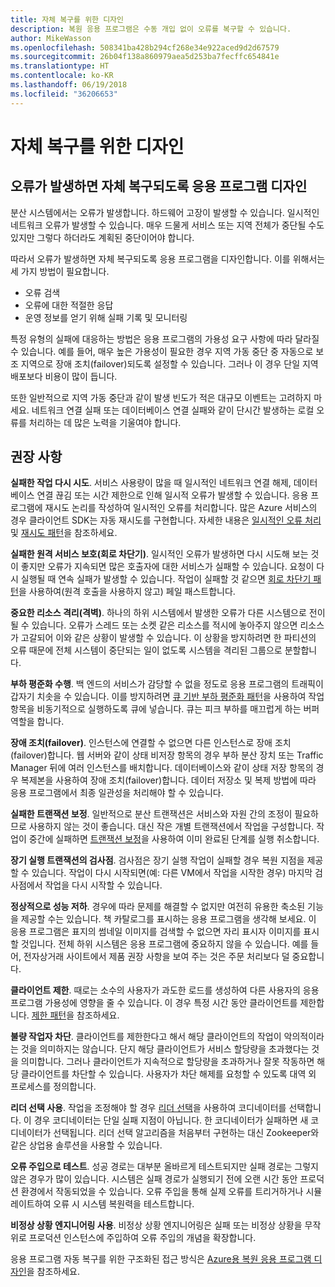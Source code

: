 ```yaml
---
title: 자체 복구를 위한 디자인
description: 복원 응용 프로그램은 수동 개입 없이 오류를 복구할 수 있습니다.
author: MikeWasson
ms.openlocfilehash: 508341ba428b294cf268e34e922aced9d2d67579
ms.sourcegitcommit: 26b04f138a860979aea5d253ba7fecffc654841e
ms.translationtype: HT
ms.contentlocale: ko-KR
ms.lasthandoff: 06/19/2018
ms.locfileid: "36206653"
---
```

# <a name="design-for-self-healing"></a>자체 복구를 위한 디자인

## <a name="design-your-application-to-be-self-healing-when-failures-occur"></a>오류가 발생하면 자체 복구되도록 응용 프로그램 디자인

분산 시스템에서는 오류가 발생합니다. 하드웨어 고장이 발생할 수 있습니다. 일시적인 네트워크 오류가 발생할 수 있습니다. 매우 드물게 서비스 또는 지역 전체가 중단될 수도 있지만 그렇다 하더라도 계획된 중단이어야 합니다.

따라서 오류가 발생하면 자체 복구되도록 응용 프로그램을 디자인합니다. 이를 위해서는 세 가지 방법이 필요합니다.

- 오류 검색
- 오류에 대한 적절한 응답
- 운영 정보를 얻기 위해 실패 기록 및 모니터링

특정 유형의 실패에 대응하는 방법은 응용 프로그램의 가용성 요구 사항에 따라 달라질 수 있습니다. 예를 들어, 매우 높은 가용성이 필요한 경우 지역 가동 중단 중 자동으로 보조 지역으로 장애 조치(failover)되도록 설정할 수 있습니다. 그러나 이 경우 단일 지역 배포보다 비용이 많이 듭니다. 

또한 일반적으로 지역 가동 중단과 같이 발생 빈도가 적은 대규모 이벤트는 고려하지 마세요. 네트워크 연결 실패 또는 데이터베이스 연결 실패와 같이 단시간 발생하는 로컬 오류를 처리하는 데 많은 노력을 기울여야 합니다.

## <a name="recommendations"></a>권장 사항

**실패한 작업 다시 시도**. 서비스 사용량이 많을 때 일시적인 네트워크 연결 해제, 데이터베이스 연결 끊김 또는 시간 제한으로 인해 일시적 오류가 발생할 수 있습니다. 응용 프로그램에 재시도 논리를 작성하여 일시적인 오류를 처리합니다. 많은 Azure 서비스의 경우 클라이언트 SDK는 자동 재시도를 구현합니다. 자세한 내용은 [일시적인 오류 처리][transient-fault-handling] 및 [재시도 패턴][retry]을 참조하세요.

**실패한 원격 서비스 보호(회로 차단기)**. 일시적인 오류가 발생하면 다시 시도해 보는 것이 좋지만 오류가 지속되면 많은 호출자에 대한 서비스가 실패할 수 있습니다. 요청이 다시 실행될 때 연속 실패가 발생할 수 있습니다. 작업이 실패할 것 같으면 [회로 차단기 패턴][circuit-breaker]을 사용하여(원격 호출을 사용하지 않고) 페일 패스트합니다.  

**중요한 리소스 격리(격벽)**. 하나의 하위 시스템에서 발생한 오류가 다른 시스템으로 전이될 수 있습니다. 오류가 스레드 또는 소켓 같은 리소스를 적시에 놓아주지 않으면 리소스가 고갈되어 이와 같은 상황이 발생할 수 있습니다. 이 상황을 방지하려면 한 파티션의 오류 때문에 전체 시스템이 중단되는 일이 없도록 시스템을 격리된 그룹으로 분할합니다.  

**부하 평준화 수행**. 백 엔드의 서비스가 감당할 수 없을 정도로 응용 프로그램의 트래픽이 갑자기 치솟을 수 있습니다. 이를 방지하려면 [큐 기반 부하 평준화 패턴][load-level]을 사용하여 작업 항목을 비동기적으로 실행하도록 큐에 넣습니다. 큐는 피크 부하를 매끄럽게 하는 버퍼 역할을 합니다. 

**장애 조치(failover)**. 인스턴스에 연결할 수 없으면 다른 인스턴스로 장애 조치(failover)합니다. 웹 서버와 같이 상태 비저장 항목의 경우 부하 분산 장치 또는 Traffic Manager 뒤에 여러 인스턴스를 배치합니다. 데이터베이스와 같이 상태 저장 항목의 경우 복제본을 사용하여 장애 조치(failover)합니다. 데이터 저장소 및 복제 방법에 따라 응용 프로그램에서 최종 일관성을 처리해야 할 수 있습니다. 

**실패한 트랜잭션 보정**. 일반적으로 분산 트랜잭션은 서비스와 자원 간의 조정이 필요하므로 사용하지 않는 것이 좋습니다. 대신 작은 개별 트랜잭션에서 작업을 구성합니다. 작업이 중간에 실패하면 [트랜잭션 보정][compensating-transactions]을 사용하여 이미 완료된 단계를 실행 취소합니다. 

**장기 실행 트랜잭션의 검사점**. 검사점은 장기 실행 작업이 실패할 경우 복원 지점을 제공할 수 있습니다. 작업이 다시 시작되면(예: 다른 VM에서 작업을 시작한 경우) 마지막 검사점에서 작업을 다시 시작할 수 있습니다.

**정상적으로 성능 저하**. 경우에 따라 문제를 해결할 수 없지만 여전히 유용한 축소된 기능을 제공할 수는 있습니다. 책 카탈로그를 표시하는 응용 프로그램을 생각해 보세요. 이 응용 프로그램은 표지의 썸네일 이미지를 검색할 수 없으면 자리 표시자 이미지를 표시할 것입니다. 전체 하위 시스템은 응용 프로그램에 중요하지 않을 수 있습니다. 예를 들어, 전자상거래 사이트에서 제품 권장 사항을 보여 주는 것은 주문 처리보다 덜 중요합니다.

**클라이언트 제한**. 때로는 소수의 사용자가 과도한 로드를 생성하여 다른 사용자의 응용 프로그램 가용성에 영향을 줄 수 있습니다. 이 경우 특정 시간 동안 클라이언트를 제한합니다. [제한 패턴][throttle]을 참조하세요.

**불량 작업자 차단**. 클라이언트를 제한한다고 해서 해당 클라이언트의 작업이 악의적이라는 것을 의미하지는 않습니다. 단지 해당 클라이언트가 서비스 할당량을 초과했다는 것을 의미합니다. 그러나 클라이언트가 지속적으로 할당량을 초과하거나 잘못 작동하면 해당 클라이언트를 차단할 수 있습니다. 사용자가 차단 해제를 요청할 수 있도록 대역 외 프로세스를 정의합니다.

**리더 선택 사용**. 작업을 조정해야 할 경우 [리더 선택][leader-election]을 사용하여 코디네이터를 선택합니다. 이 경우 코디네이터는 단일 실패 지점이 아닙니다. 한 코디네이터가 실패하면 새 코디네이터가 선택됩니다. 리더 선택 알고리즘을 처음부터 구현하는 대신 Zookeeper와 같은 상업용 솔루션을 사용할 수 있습니다.  

**오류 주입으로 테스트**. 성공 경로는 대부분 올바르게 테스트되지만 실패 경로는 그렇지 않은 경우가 많이 있습니다. 시스템은 실패 경로가 실행되기 전에 오랜 시간 동안 프로덕션 환경에서 작동되었을 수 있습니다. 오류 주입을 통해 실제 오류를 트리거하거나 시뮬레이트하여 오류 시 시스템 복원력을 테스트합니다. 

**비정상 상황 엔지니어링 사용**. 비정상 상황 엔지니어링은 실패 또는 비정상 상황을 무작위로 프로덕션 인스턴스에 주입하여 오류 주입의 개념을 확장합니다. 

응용 프로그램 자동 복구를 위한 구조화된 접근 방식은 [Azure용 복원 응용 프로그램 디자인][resiliency-overview]을 참조하세요.  

[circuit-breaker]: ../../patterns/circuit-breaker.md
[compensating-transactions]: ../../patterns/compensating-transaction.md
[leader-election]: ../../patterns/leader-election.md
[load-level]: ../../patterns/queue-based-load-leveling.md
[resiliency-overview]: ../../resiliency/index.md
[retry]: ../../patterns/retry.md
[throttle]: ../../patterns/throttling.md
[transient-fault-handling]: ../../best-practices/transient-faults.md

